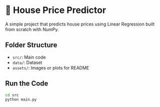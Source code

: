 # 🏡 House Price Predictor

A simple project that predicts house prices using Linear Regression built from scratch with NumPy.

## Folder Structure
- `src/`: Main code
- `data/`: Dataset
- `assets/`: Images or plots for README

## Run the Code
```bash
cd src
python main.py
